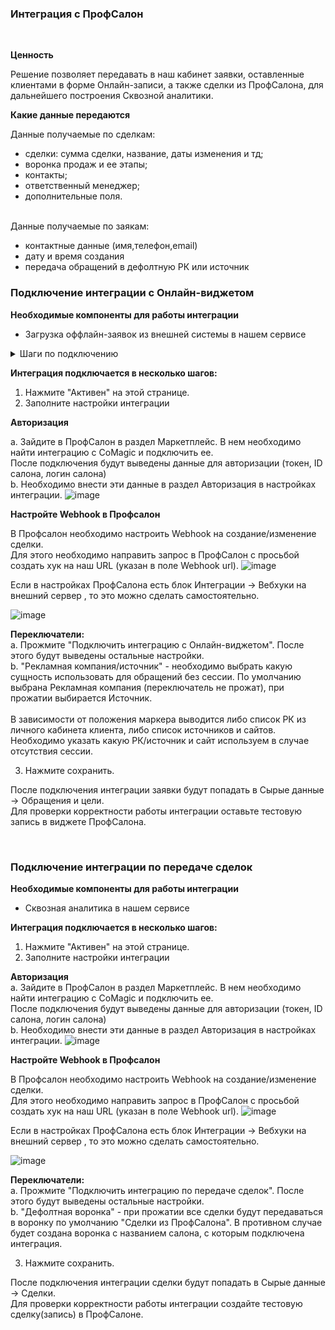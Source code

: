 
### Интеграция с ПрофСалон
<br>

 **Ценность**<br>   
 
Решение позволяет передавать в наш кабинет заявки, оставленные клиентами в форме Онлайн-записи, а также сделки из ПрофСалона, для дальнейшего построения Сквозной аналитики.
<br>

**Какие данные передаются**<br>  

Данные получаемые по сделкам:  
- сделки: сумма сделки, название, даты изменения и тд; 
- воронка продаж и ее этапы;
- контакты;
- ответственный менеджер;
- дополнительные поля.  
<br>
Данные получаемые по заякам:  

- контактные данные (имя,телефон,email)  
- дату и время создания  
- передача обращений в дефолтную РК или источник <br>

### Подключение интеграции с Онлайн-виджетом <br> 
 **Необходимые компоненты для работы интеграции**<br>  
- Загрузка оффлайн-заявок из внешней системы в нашем сервисе

<details>
  <summary> Шаги по подключению </summary>
<br>
 
1. Нажмите "Активен" на этой странице.
2. Заполните настройки интеграции  <br>

**Авторизация**<br>

a. Зайдите в ПрофСалон в раздел Маркетплейс. В нем необходимо найти интеграцию с CoMagic и подключить ее.<br> 
После подключения будут выведены данные для авторизации (токен, ID салона, логин салона) <br>
b. Необходимо внести эти данные в раздел Авторизация в настройках интеграции.
![image](profsalon_auth.gif) <br>

</details>


**Интеграция подключается в несколько шагов:**<br>

1. Нажмите "Активен" на этой странице.
2. Заполните настройки интеграции  <br>

**Авторизация**<br>

a. Зайдите в ПрофСалон в раздел Маркетплейс. В нем необходимо найти интеграцию с CoMagic и подключить ее.<br> 
После подключения будут выведены данные для авторизации (токен, ID салона, логин салона) <br>
b. Необходимо внести эти данные в раздел Авторизация в настройках интеграции.
![image](profsalon_auth.gif) <br>

**Настройте Webhook в Профсалон**<br>

В Профсалон необходимо настроить Webhook на создание/изменение сделки. <br>
Для этого необходимо направить запрос  в ПрофСалон с просьбой создать хук на наш URL (указан в поле Webhook url).
![image](profsalon_hook_url.png)

Если в настройках ПрофСалона есть блок Интеграции → Вебхуки на внешний сервер , то это можно сделать самостоятельно.

![image](profsalon_hook.jpg) <br>

**Переключатели:**<br> 
a. Прожмите "Подключить интеграцию с Онлайн-виджетом". После этого будут выведены остальные настройки.<br>
b. "Рекламная компания/источник" - необходимо выбрать какую сущность использовать для обращений без сессии. По умолчанию выбрана Рекламная компания (переключатель не прожат), при прожатии выбирается Источник.<br>  
В зависимости от положения маркера выводится либо список РК из личного кабинета клиента, либо список источников и сайтов. Необходимо указать какую РК/источник и сайт используем в случае отсутствия сессии.<br>  

3. Нажмите сохранить. <br>

После подключения интеграции заявки будут попадать в  Сырые данные -> Обращения и цели.  
Для проверки корректности работы интеграции оставьте тестовую запись в виджете ПрофСалона.

<br>


  ### Подключение интеграции по передаче сделок<br>  

**Необходимые компоненты для работы интеграции** <br>  
- Сквозная аналитика в нашем сервисе <br>

**Интеграция подключается в несколько шагов:** <br>

1. Нажмите "Активен" на этой странице.
2. Заполните настройки интеграции <br>

**Авторизация** <br>
a. Зайдите в ПрофСалон в раздел Маркетплейс. В нем необходимо найти интеграцию с CoMagic и подключить ее.<br> 
После подключения будут выведены данные для авторизации (токен, ID салона, логин салона) <br>
b. Необходимо внести эти данные в раздел Авторизация в настройках интеграции.
![image](profsalon_auth.gif) <br>

**Настройте Webhook в Профсалон** <br>

В Профсалон необходимо настроить Webhook на создание/изменение сделки.<br> 
Для этого необходимо направить запрос  в ПрофСалон с просьбой создать хук на наш URL (указан в поле Webhook url).
![image](profsalon_hook_url.png)

Если в настройках ПрофСалона есть блок Интеграции → Вебхуки на внешний сервер , то это можно сделать самостоятельно.

![image](profsalon_hook.jpg) <br>


**Переключатели:**  
a. Прожмите "Подключить интеграцию по передаче сделок". После этого будут выведены остальные настройки.<br>
b. "Дефолтная воронка" - при прожатии все сделки будут передаваться в воронку по умолчанию "Сделки из ПрофСалона". В противном случае будет создана воронка с названием салона, с которым подключена интеграция.<br>

3. Нажмите сохранить.<br>

После подключения интеграции сделки будут попадать в  Сырые данные -> Сделки.  
Для проверки корректности работы интеграции создайте тестовую сделку(запись) в ПрофСалоне.

